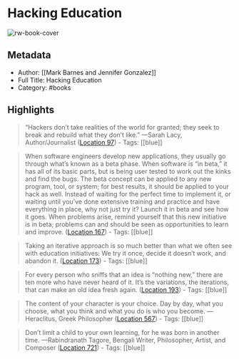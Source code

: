 # Hacking Education

![rw-book-cover](https://images-na.ssl-images-amazon.com/images/I/51CFivPNNbL._SL200_.jpg)

## Metadata
- Author: [[Mark Barnes and Jennifer Gonzalez]]
- Full Title: Hacking Education
- Category: #books

## Highlights

> “Hackers don’t take realities of the world for granted; they seek to break and rebuild what they don’t like.” —Sarah Lacy, Author/Journalist ([Location 97](https://readwise.io/to_kindle?action=open&asin=B012OZCREU&location=97))
    - Tags: [[blue]] 


> When software engineers develop new applications, they usually go through what’s known as a beta phase. When software is “in beta,” it has all of its basic parts, but is being user tested to work out the kinks and find the bugs. The beta concept can be applied to any new program, tool, or system; for best results, it should be applied to your hack as well. Instead of waiting for the perfect time to implement it, or waiting until you’ve done extensive training and practice and have everything in place, why not just try it? Launch it in beta and see how it goes. When problems arise, remind yourself that this new initiative is in beta; problems can and should be seen as opportunities to learn and improve. ([Location 167](https://readwise.io/to_kindle?action=open&asin=B012OZCREU&location=167))
    - Tags: [[blue]] 


> Taking an iterative approach is so much better than what we often see with education initiatives: We try it once, decide it doesn’t work, and abandon it. ([Location 173](https://readwise.io/to_kindle?action=open&asin=B012OZCREU&location=173))
    - Tags: [[blue]] 


> For every person who sniffs that an idea is “nothing new,” there are ten more who have never heard of it. It’s the variations, the iterations, that can make an old idea fresh again. ([Location 193](https://readwise.io/to_kindle?action=open&asin=B012OZCREU&location=193))
    - Tags: [[blue]] 


> The content of your character is your choice. Day by day, what you choose, what you think and what you do is who you become. —Heraclitus, Greek Philosopher ([Location 567](https://readwise.io/to_kindle?action=open&asin=B012OZCREU&location=567))
    - Tags: [[blue]] 


> Don’t limit a child to your own learning, for he was born in another time. —Rabindranath Tagore, Bengali Writer, Philosopher, Artist, and Composer ([Location 721](https://readwise.io/to_kindle?action=open&asin=B012OZCREU&location=721))
    - Tags: [[blue]] 


